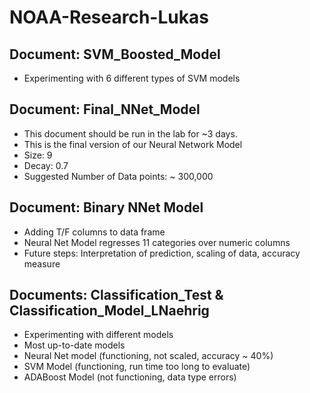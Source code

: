 # NOAA-Research-Lukas

## Document: SVM_Boosted_Model
- Experimenting with 6 different types of SVM models


## Document: Final_NNet_Model
- This document should be run in the lab for ~3 days.
- This is the final version of our Neural Network Model
- Size: 9
- Decay: 0.7
- Suggested Number of Data points: ~ 300,000

## Document: Binary NNet Model
- Adding T/F columns to data frame
- Neural Net Model regresses 11 categories over numeric columns
- Future steps: Interpretation of prediction, scaling of data, accuracy measure

## Documents: Classification_Test & Classification_Model_LNaehrig
- Experimenting with different models
- Most up-to-date models
- Neural Net model (functioning, not scaled, accuracy ~ 40%)
- SVM Model (functioning, run time too long to evaluate)
- ADABoost Model (not functioning, data type errors)
